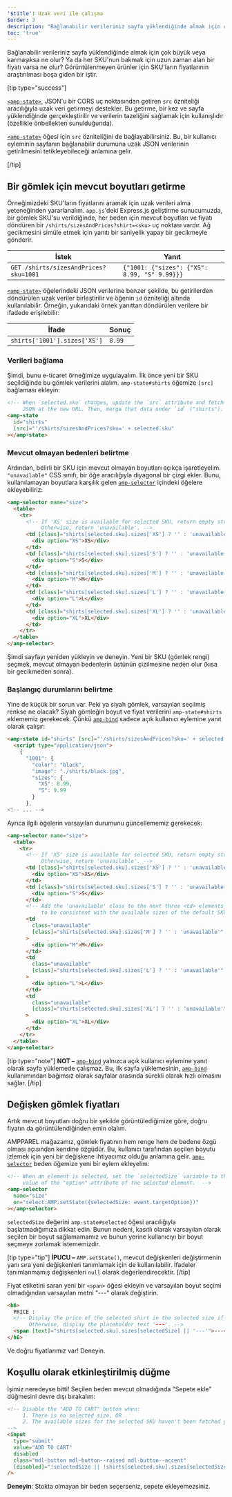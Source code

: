 ```yaml
---
'$title': Uzak veri ile çalışma
$order: 3
description: "Bağlanabilir verileriniz sayfa yüklendiğinde almak için çok büyük veya karmaşıksa ne olur? Ya da her SKU'nun bakmak için uzun zaman alan bir fiyatı varsa ne olur?"
toc: 'true'
---
```


Bağlanabilir verileriniz sayfa yüklendiğinde almak için çok büyük veya karmaşıksa ne olur? Ya da her SKU'nun bakmak için uzun zaman alan bir fiyatı varsa ne olur? Görüntülenmeyen ürünler için SKU'ların fiyatlarının araştırılması boşa giden bir iştir.

[tip type="success"]

[`<amp-state>`](../../../../documentation/components/reference/amp-bind.md#state), JSON'u bir CORS uç noktasından getiren <a><code>src</code></a> özniteliği aracılığıyla uzak veri getirmeyi destekler. Bu getirme, bir kez ve sayfa yüklendiğinde gerçekleştirilir ve verilerin tazeliğini sağlamak için kullanışlıdır (özellikle önbellekten sunulduğunda).

[`<amp-state>`](../../../../documentation/components/reference/amp-bind.md#state) öğesi için `src` özniteliğini de bağlayabilirsiniz. Bu, bir kullanıcı eyleminin sayfanın bağlanabilir durumuna uzak JSON verilerinin getirilmesini tetikleyebileceği anlamına gelir.

[/tip]

## Bir gömlek için mevcut boyutları getirme

Örneğimizdeki SKU'ların fiyatlarını aramak için uzak verileri alma yeteneğinden yararlanalım. `app.js`'deki Express.js geliştirme sunucumuzda, bir gömlek SKU'su verildiğinde, her beden için mevcut boyutları ve fiyatı döndüren bir `/shirts/sizesAndPrices?shirt=<sku>` uç noktası vardır. Ağ gecikmesini simüle etmek için yanıtı bir saniyelik yapay bir gecikmeyle gönderir.

| İstek                                 | Yanıt                                        |
| ------------------------------------- | -------------------------------------------- |
| `GET /shirts/sizesAndPrices?sku=1001` | `{"1001: {"sizes": {"XS": 8.99, "S" 9.99}}}` |

[`<amp-state>`](../../../../documentation/components/reference/amp-bind.md#state) öğelerindeki JSON verilerine benzer şekilde, bu getirilerden döndürülen uzak veriler birleştirilir ve öğenin `id` özniteliği altında kullanılabilir. Örneğin, yukarıdaki örnek yanıttan döndürülen verilere bir ifadede erişilebilir:

| İfade                        | Sonuç  |
| ---------------------------- | ------ |
| `shirts['1001'].sizes['XS']` | `8.99` |

### Verileri bağlama

Şimdi, bunu e-ticaret örneğimize uygulayalım. İlk önce yeni bir SKU seçildiğinde bu gömlek verilerini alalım. `amp-state#shirts` öğemize `[src]` bağlaması ekleyin:

```html
<!-- When `selected.sku` changes, update the `src` attribute and fetch
     JSON at the new URL. Then, merge that data under `id` ("shirts"). -->
<amp-state
  id="shirts"
  [src]="'/shirts/sizesAndPrices?sku=' + selected.sku"
></amp-state>
```

### Mevcut olmayan bedenleri belirtme

Ardından, belirli bir SKU için mevcut olmayan boyutları açıkça işaretleyelim. `"unavailable"` CSS sınıfı, bir öğe aracılığıyla diyagonal bir çizgi ekler. Bunu, kullanılamayan boyutlara karşılık gelen [`amp-selector`](../../../../documentation/components/reference/amp-selector.md) içindeki öğelere ekleyebiliriz:

```html
<amp-selector name="size">
  <table>
    <tr>
      <!-- If 'XS' size is available for selected SKU, return empty string.
           Otherwise, return 'unavailable'. -->
      <td [class]="shirts[selected.sku].sizes['XS'] ? '' : 'unavailable'">
        <div option="XS">XS</div>
      </td>
      <td [class]="shirts[selected.sku].sizes['S'] ? '' : 'unavailable'">
        <div option="S">S</div>
      </td>
      <td [class]="shirts[selected.sku].sizes['M'] ? '' : 'unavailable'">
        <div option="M">M</div>
      </td>
      <td [class]="shirts[selected.sku].sizes['L'] ? '' : 'unavailable'">
        <div option="L">L</div>
      </td>
      <td [class]="shirts[selected.sku].sizes['XL'] ? '' : 'unavailable'">
        <div option="XL">XL</div>
      </td>
    </tr>
  </table>
</amp-selector>
```

Şimdi sayfayı yeniden yükleyin ve deneyin. Yeni bir SKU (gömlek rengi) seçmek, mevcut olmayan bedenlerin üstünün çizilmesine neden olur (kısa bir gecikmeden sonra).

### Başlangıç durumlarını belirtme

Yine de küçük bir sorun var. Peki ya siyah gömlek, varsayılan seçilmiş renkse ne olacak? Siyah gömleğin boyut ve fiyat verilerini `amp-state#shirts` eklememiz gerekecek. Çünkü [`amp-bind`](../../../../documentation/components/reference/amp-bind.md) sadece açık kullanıcı eylemine yanıt olarak çalışır:

```html
<amp-state id="shirts" [src]="'/shirts/sizesAndPrices?sku=' + selected.sku">
  <script type="application/json">
    {
      "1001": {
        "color": "black",
        "image": "./shirts/black.jpg",
        "sizes": {
          "XS": 8.99,
          "S": 9.99
        }
      },
<!-- ... -->
```

Ayrıca ilgili öğelerin varsayılan durumunu güncellememiz gerekecek:

```html
<amp-selector name="size">
  <table>
    <tr>
      <!-- If 'XS' size is available for selected SKU, return empty string.
           Otherwise, return 'unavailable'. -->
      <td [class]="shirts[selected.sku].sizes['XS'] ? '' : 'unavailable'">
        <div option="XS">XS</div>
      </td>
      <td [class]="shirts[selected.sku].sizes['S'] ? '' : 'unavailable'">
        <div option="S">S</div>
      </td>
      <!-- Add the 'unavailable' class to the next three <td> elements
           to be consistent with the available sizes of the default SKU. -->
      <td
        class="unavailable"
        [class]="shirts[selected.sku].sizes['M'] ? '' : 'unavailable'"
      >
        <div option="M">M</div>
      </td>
      <td
        class="unavailable"
        [class]="shirts[selected.sku].sizes['L'] ? '' : 'unavailable'"
      >
        <div option="L">L</div>
      </td>
      <td
        class="unavailable"
        [class]="shirts[selected.sku].sizes['XL'] ? '' : 'unavailable'"
      >
        <div option="XL">XL</div>
      </td>
    </tr>
  </table>
</amp-selector>
```

[tip type="note"] **NOT –** [`amp-bind`](../../../../documentation/components/reference/amp-bind.md) yalnızca açık kullanıcı eylemine yanıt olarak sayfa yüklemede çalışmaz. Bu, ilk sayfa yüklemesinin, [`amp-bind`](../../../../documentation/components/reference/amp-bind.md) kullanımından bağımsız olarak sayfalar arasında sürekli olarak hızlı olmasını sağlar. [/tip]

## Değişken gömlek fiyatları

Artık mevcut boyutları doğru bir şekilde görüntülediğimize göre, doğru fiyatın da görüntülendiğinden emin olalım.

AMPPAREL mağazamız, gömlek fiyatının hem renge hem de bedene özgü olması açısından kendine özgüdür. Bu, kullanıcı tarafından seçilen boyutu izlemek için yeni bir değişkene ihtiyacımız olduğu anlamına gelir. [`amp-selector`](../../../../documentation/components/reference/amp-selector.md) beden öğemize yeni bir eylem ekleyelim:

```html
<!-- When an element is selected, set the `selectedSize` variable to the
     value of the "option" attribute of the selected element.  -->
<amp-selector
  name="size"
  on="select:AMP.setState({selectedSize: event.targetOption})"
></amp-selector>
```

`selectedSize` değerini `amp-state#selected` öğesi aracılığıyla başlatmadığımıza dikkat edin. Bunun nedeni, kasıtlı olarak varsayılan olarak seçilen bir boyut sağlamamamız ve bunun yerine kullanıcıyı bir boyut seçmeye zorlamak istememizdir.

[tip type="tip"] **İPUCU –** `AMP.setState()`, mevcut değişkenleri değiştirmenin yanı sıra yeni değişkenleri tanımlamak için de kullanılabilir. İfadeler tanımlanmamış değişkenleri `null` olarak değerlendirecektir. [/tip]

Fiyat etiketini saran yeni bir `<span>` öğesi ekleyin ve varsayılan boyut seçimi olmadığından varsayılan metni "---" olarak değiştirin.

```html
<h6>
  PRICE :
  <!-- Display the price of the selected shirt in the selected size if available.
       Otherwise, display the placeholder text '---'. -->
  <span [text]="shirts[selected.sku].sizes[selectedSize] || '---'">---</span>
</h6>
```

Ve doğru fiyatlarımız var! Deneyin.

## Koşullu olarak etkinleştirilmiş düğme

İşimiz neredeyse bitti! Seçilen beden mevcut olmadığında "Sepete ekle" düğmesini devre dışı bırakalım:

```html
<!-- Disable the "ADD TO CART" button when:
     1. There is no selected size, OR
     2. The available sizes for the selected SKU haven't been fetched yet
-->
<input
  type="submit"
  value="ADD TO CART"
  disabled
  class="mdl-button mdl-button--raised mdl-button--accent"
  [disabled]="!selectedSize || !shirts[selected.sku].sizes[selectedSize]"
/>
```

**Deneyin**: Stokta olmayan bir beden seçerseniz, sepete ekleyemezsiniz.
